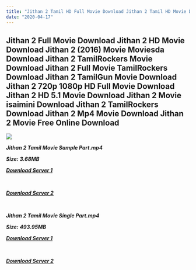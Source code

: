 ```yaml
---
title: "Jithan 2 Tamil HD Full Movie Download Jithan 2 Tamil HD Movie Download"
date: "2020-04-17"
---
```


## Jithan 2 Full Movie Download Jithan 2 HD Movie Download Jithan 2 (2016) Movie Moviesda Download Jithan 2 TamilRockers Movie Download Jithan 2 Full Movie TamilRockers Download Jithan 2 TamilGun Movie Download Jithan 2 720p 1080p HD Full Movie Download Jithan 2 HD 5.1 Movie Download Jithan 2 Movie isaimini Download Jithan 2 TamilRockers Download Jithan 2 Mp4 Movie Download Jithan 2 Movie Free Online Download

![](https://images.moviebuff.com/c2301080-5e15-4aa0-843a-0466455b42a0?w=1000)

**_Jithan 2 Tamil Movie Sample Part.mp4_**

**_Size:_** **_3.68MB_**  

**_[Download Server 1](http://s1.uptofiles.net//files/Tamil{300377c8a1a3ba2999b4bbe3381b1ea1a812b0b70d21946c68d529294a5c2999}202016{300377c8a1a3ba2999b4bbe3381b1ea1a812b0b70d21946c68d529294a5c2999}20Movies/Jithan{300377c8a1a3ba2999b4bbe3381b1ea1a812b0b70d21946c68d529294a5c2999}202{300377c8a1a3ba2999b4bbe3381b1ea1a812b0b70d21946c68d529294a5c2999}20(2016)/Jithan{300377c8a1a3ba2999b4bbe3381b1ea1a812b0b70d21946c68d529294a5c2999}202{300377c8a1a3ba2999b4bbe3381b1ea1a812b0b70d21946c68d529294a5c2999}20(640x360)/Jithan{300377c8a1a3ba2999b4bbe3381b1ea1a812b0b70d21946c68d529294a5c2999}202{300377c8a1a3ba2999b4bbe3381b1ea1a812b0b70d21946c68d529294a5c2999}20HD{300377c8a1a3ba2999b4bbe3381b1ea1a812b0b70d21946c68d529294a5c2999}20Sample.mp4)_**

**_[  
](http://s1.uptofiles.net//files/Tamil{300377c8a1a3ba2999b4bbe3381b1ea1a812b0b70d21946c68d529294a5c2999}202016{300377c8a1a3ba2999b4bbe3381b1ea1a812b0b70d21946c68d529294a5c2999}20Movies/Jithan{300377c8a1a3ba2999b4bbe3381b1ea1a812b0b70d21946c68d529294a5c2999}202{300377c8a1a3ba2999b4bbe3381b1ea1a812b0b70d21946c68d529294a5c2999}20(2016)/Jithan{300377c8a1a3ba2999b4bbe3381b1ea1a812b0b70d21946c68d529294a5c2999}202{300377c8a1a3ba2999b4bbe3381b1ea1a812b0b70d21946c68d529294a5c2999}20(640x360)/Jithan{300377c8a1a3ba2999b4bbe3381b1ea1a812b0b70d21946c68d529294a5c2999}202{300377c8a1a3ba2999b4bbe3381b1ea1a812b0b70d21946c68d529294a5c2999}20HD{300377c8a1a3ba2999b4bbe3381b1ea1a812b0b70d21946c68d529294a5c2999}20Sample.mp4)_**

**_[Download Server 2](http://s1.uptofiles.net//files/Tamil{300377c8a1a3ba2999b4bbe3381b1ea1a812b0b70d21946c68d529294a5c2999}202016{300377c8a1a3ba2999b4bbe3381b1ea1a812b0b70d21946c68d529294a5c2999}20Movies/Jithan{300377c8a1a3ba2999b4bbe3381b1ea1a812b0b70d21946c68d529294a5c2999}202{300377c8a1a3ba2999b4bbe3381b1ea1a812b0b70d21946c68d529294a5c2999}20(2016)/Jithan{300377c8a1a3ba2999b4bbe3381b1ea1a812b0b70d21946c68d529294a5c2999}202{300377c8a1a3ba2999b4bbe3381b1ea1a812b0b70d21946c68d529294a5c2999}20(640x360)/Jithan{300377c8a1a3ba2999b4bbe3381b1ea1a812b0b70d21946c68d529294a5c2999}202{300377c8a1a3ba2999b4bbe3381b1ea1a812b0b70d21946c68d529294a5c2999}20HD{300377c8a1a3ba2999b4bbe3381b1ea1a812b0b70d21946c68d529294a5c2999}20Sample.mp4)_**

**_[  
](http://s1.uptofiles.net//files/Tamil{300377c8a1a3ba2999b4bbe3381b1ea1a812b0b70d21946c68d529294a5c2999}202016{300377c8a1a3ba2999b4bbe3381b1ea1a812b0b70d21946c68d529294a5c2999}20Movies/Jithan{300377c8a1a3ba2999b4bbe3381b1ea1a812b0b70d21946c68d529294a5c2999}202{300377c8a1a3ba2999b4bbe3381b1ea1a812b0b70d21946c68d529294a5c2999}20(2016)/Jithan{300377c8a1a3ba2999b4bbe3381b1ea1a812b0b70d21946c68d529294a5c2999}202{300377c8a1a3ba2999b4bbe3381b1ea1a812b0b70d21946c68d529294a5c2999}20(640x360)/Jithan{300377c8a1a3ba2999b4bbe3381b1ea1a812b0b70d21946c68d529294a5c2999}202{300377c8a1a3ba2999b4bbe3381b1ea1a812b0b70d21946c68d529294a5c2999}20HD{300377c8a1a3ba2999b4bbe3381b1ea1a812b0b70d21946c68d529294a5c2999}20Sample.mp4)_**

**_Jithan 2 Tamil Movie Single Part.mp4_**

**_Size:_** **_493.95MB_**

**_[Download Server 1](http://s1.uptofiles.net//files/Tamil{300377c8a1a3ba2999b4bbe3381b1ea1a812b0b70d21946c68d529294a5c2999}202016{300377c8a1a3ba2999b4bbe3381b1ea1a812b0b70d21946c68d529294a5c2999}20Movies/Jithan{300377c8a1a3ba2999b4bbe3381b1ea1a812b0b70d21946c68d529294a5c2999}202{300377c8a1a3ba2999b4bbe3381b1ea1a812b0b70d21946c68d529294a5c2999}20(2016)/Jithan{300377c8a1a3ba2999b4bbe3381b1ea1a812b0b70d21946c68d529294a5c2999}202{300377c8a1a3ba2999b4bbe3381b1ea1a812b0b70d21946c68d529294a5c2999}20(640x360)/Jithan{300377c8a1a3ba2999b4bbe3381b1ea1a812b0b70d21946c68d529294a5c2999}202{300377c8a1a3ba2999b4bbe3381b1ea1a812b0b70d21946c68d529294a5c2999}20HD.mp4)_**

**_[  
](http://s1.uptofiles.net//files/Tamil{300377c8a1a3ba2999b4bbe3381b1ea1a812b0b70d21946c68d529294a5c2999}202016{300377c8a1a3ba2999b4bbe3381b1ea1a812b0b70d21946c68d529294a5c2999}20Movies/Jithan{300377c8a1a3ba2999b4bbe3381b1ea1a812b0b70d21946c68d529294a5c2999}202{300377c8a1a3ba2999b4bbe3381b1ea1a812b0b70d21946c68d529294a5c2999}20(2016)/Jithan{300377c8a1a3ba2999b4bbe3381b1ea1a812b0b70d21946c68d529294a5c2999}202{300377c8a1a3ba2999b4bbe3381b1ea1a812b0b70d21946c68d529294a5c2999}20(640x360)/Jithan{300377c8a1a3ba2999b4bbe3381b1ea1a812b0b70d21946c68d529294a5c2999}202{300377c8a1a3ba2999b4bbe3381b1ea1a812b0b70d21946c68d529294a5c2999}20HD.mp4)_**

**_[Download Server 2](http://s1.uptofiles.net//files/Tamil{300377c8a1a3ba2999b4bbe3381b1ea1a812b0b70d21946c68d529294a5c2999}202016{300377c8a1a3ba2999b4bbe3381b1ea1a812b0b70d21946c68d529294a5c2999}20Movies/Jithan{300377c8a1a3ba2999b4bbe3381b1ea1a812b0b70d21946c68d529294a5c2999}202{300377c8a1a3ba2999b4bbe3381b1ea1a812b0b70d21946c68d529294a5c2999}20(2016)/Jithan{300377c8a1a3ba2999b4bbe3381b1ea1a812b0b70d21946c68d529294a5c2999}202{300377c8a1a3ba2999b4bbe3381b1ea1a812b0b70d21946c68d529294a5c2999}20(640x360)/Jithan{300377c8a1a3ba2999b4bbe3381b1ea1a812b0b70d21946c68d529294a5c2999}202{300377c8a1a3ba2999b4bbe3381b1ea1a812b0b70d21946c68d529294a5c2999}20HD.mp4)_**
